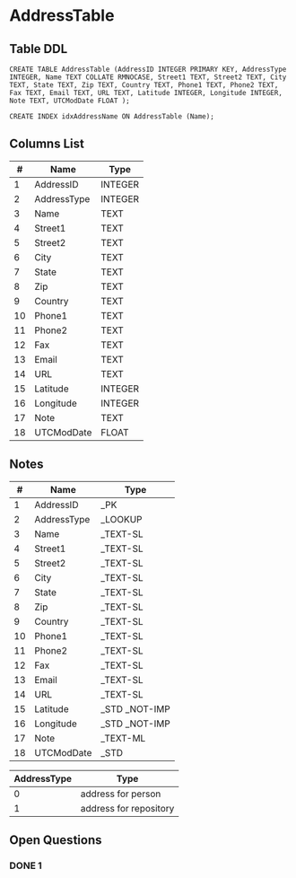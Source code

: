 # AddressTable

## Table DDL

```
CREATE TABLE AddressTable (AddressID INTEGER PRIMARY KEY, AddressType INTEGER, Name TEXT COLLATE RMNOCASE, Street1 TEXT, Street2 TEXT, City TEXT, State TEXT, Zip TEXT, Country TEXT, Phone1 TEXT, Phone2 TEXT, Fax TEXT, Email TEXT, URL TEXT, Latitude INTEGER, Longitude INTEGER, Note TEXT, UTCModDate FLOAT );

CREATE INDEX idxAddressName ON AddressTable (Name);
```

## Columns List

| #   | Name        | Type    |
| --- | ----------- | ------- |
| 1   | AddressID   | INTEGER |
| 2   | AddressType | INTEGER |
| 3   | Name        | TEXT    |
| 4   | Street1     | TEXT    |
| 5   | Street2     | TEXT    |
| 6   | City        | TEXT    |
| 7   | State       | TEXT    |
| 8   | Zip         | TEXT    |
| 9   | Country     | TEXT    |
| 10  | Phone1      | TEXT    |
| 11  | Phone2      | TEXT    |
| 12  | Fax         | TEXT    |
| 13  | Email       | TEXT    |
| 14  | URL         | TEXT    |
| 15  | Latitude    | INTEGER |
| 16  | Longitude   | INTEGER |
| 17  | Note        | TEXT    |
| 18  | UTCModDate  | FLOAT   |

## Notes

| #   | Name        | Type           |
| --- | ----------- | -------------- |
| 1   | AddressID   | _PK            |
| 2   | AddressType | _LOOKUP        |
| 3   | Name        | _TEXT-SL       |
| 4   | Street1     | _TEXT-SL       |
| 5   | Street2     | _TEXT-SL       |
| 6   | City        | _TEXT-SL       |
| 7   | State       | _TEXT-SL       |
| 8   | Zip         | _TEXT-SL       |
| 9   | Country     | _TEXT-SL       |
| 10  | Phone1      | _TEXT-SL       |
| 11  | Phone2      | _TEXT-SL       |
| 12  | Fax         | _TEXT-SL       |
| 13  | Email       | _TEXT-SL       |
| 14  | URL         | _TEXT-SL       |
| 15  | Latitude    | _STD  _NOT-IMP |
| 16  | Longitude   | _STD  _NOT-IMP |
| 17  | Note        | _TEXT-ML       |
| 18  | UTCModDate  | _STD           |


| AddressType | Type                   |
| ----------- | ---------------------- |
| 0           | address for person     |
| 1           | address for repository |


## Open Questions

### DONE 1
